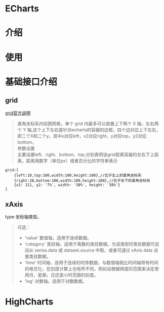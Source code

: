 
# ECharts
# 介绍
# 使用
# 基础接口介绍
## grid
[grid官方说明](https://echarts.apache.org/zh/option.html#grid)  
> 直角坐标系内绘图网格，单个 grid 内最多可以放置上下两个 X 轴，左右两个 Y 轴,这个上下左右是针对echarts的容器的边框，四个边对应上下左右，即二个X和二个y。其中x对应left，x2对应right，y对应top，y2对应bottom。       
参数设置  
 主要设置left、right、bottom、top,分别表明该grid距离容器的左右下上距离，距离用数字（单位px）或者百分比的字符串表示
 ```
 grid:[
     {left:10,top:100,width:100,height:100},//位于左上的直角坐标系
     {right:20,bottom:100,width:100,height:100},//位于右下的直角坐标系
     {x2: 111, y2: '7%', width: '38%', height: '38%'}
 ] 
 ```
 ## xAxis
 type 坐标轴类型。
> 可选：
> + 'value' 数值轴，适用于连续数据。
> + 'category' 类目轴，适用于离散的类目数据。为该类型时类目数据可自动从 series.data 或 dataset.source 中取，或者可通过 xAxis.data 设置类目数据。
> + 'time' 时间轴，适用于连续的时序数据，与数值轴相比时间轴带有时间的格式化，在刻度计算上也有所不同，例如会根据跨度的范围来决定使用月，星期，日还是小时范围的刻度。
> + 'log' 对数轴。适用于对数数据。

# HighCharts
